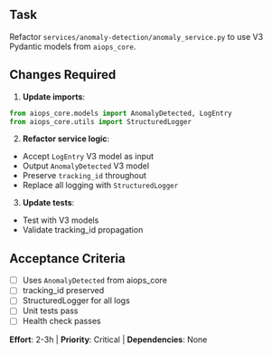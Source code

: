 ## Task
Refactor `services/anomaly-detection/anomaly_service.py` to use V3 Pydantic models from `aiops_core`.

## Changes Required

1. **Update imports**:
```python
from aiops_core.models import AnomalyDetected, LogEntry
from aiops_core.utils import StructuredLogger
```

2. **Refactor service logic**:
- Accept `LogEntry` V3 model as input
- Output `AnomalyDetected` V3 model
- Preserve `tracking_id` throughout
- Replace all logging with `StructuredLogger`

3. **Update tests**:
- Test with V3 models
- Validate tracking_id propagation

## Acceptance Criteria
- [ ] Uses `AnomalyDetected` from aiops_core
- [ ] tracking_id preserved
- [ ] StructuredLogger for all logs
- [ ] Unit tests pass
- [ ] Health check passes

**Effort**: 2-3h | **Priority**: Critical | **Dependencies**: None
